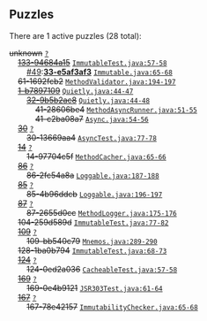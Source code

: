 ## Puzzles

There are 1 active puzzles (28 total):


<del>unknown</del> [`?`](../master/?)<br/>
&nbsp;&nbsp;&nbsp;&nbsp;[<del>133-94684a15</del>](https://github.com/jcabi/jcabi-aspects/issues/33) [`ImmutableTest.java:57-58`](../master/src/test/java/com/jcabi/aspects/ImmutableTest.java#L57-L58)<br/>
&nbsp;&nbsp;&nbsp;&nbsp;&nbsp;&nbsp;&nbsp;&nbsp;[#49](:https://github.com/jcabi/jcabi-aspects/issues/49):[**33-e5af3af3**](https://github.com/jcabi/jcabi-aspects/issues/49) [`Immutable.java:65-68`](../master/src/main/java/com/jcabi/aspects/Immutable.java#L65-L68)<br/>
&nbsp;&nbsp;&nbsp;&nbsp;<del>61-1692fcb2</del> [`MethodValidator.java:194-197`](../master/src/main/java/com/jcabi/aspects/aj/MethodValidator.java#L194-L197)<br/>
&nbsp;&nbsp;&nbsp;&nbsp;[<del>1-b7897109</del>](https://github.com/jcabi/jcabi-aspects/issues/32) [`Quietly.java:44-47`](../master/src/main/java/com/jcabi/aspects/Quietly.java#L44-L47)<br/>
&nbsp;&nbsp;&nbsp;&nbsp;&nbsp;&nbsp;&nbsp;&nbsp;[<del>32-9b5b2ac8</del>](https://github.com/jcabi/jcabi-aspects/issues/41) [`Quietly.java:44-48`](../master/src/main/java/com/jcabi/aspects/Quietly.java#L44-L48)<br/>
&nbsp;&nbsp;&nbsp;&nbsp;&nbsp;&nbsp;&nbsp;&nbsp;&nbsp;&nbsp;&nbsp;&nbsp;<del>41-28606be4</del> [`MethodAsyncRunner.java:51-55`](../master/src/main/java/com/jcabi/aspects/aj/MethodAsyncRunner.java#L51-L55)<br/>
&nbsp;&nbsp;&nbsp;&nbsp;&nbsp;&nbsp;&nbsp;&nbsp;&nbsp;&nbsp;&nbsp;&nbsp;<del>41-c2ba08a7</del> [`Async.java:54-56`](../master/src/main/java/com/jcabi/aspects/Async.java#L54-L56)<br/>
&nbsp;&nbsp;&nbsp;&nbsp;[<del>30</del>](https://github.com/jcabi/jcabi-aspects/issues/30) [`?`](../master/?)<br/>
&nbsp;&nbsp;&nbsp;&nbsp;&nbsp;&nbsp;&nbsp;&nbsp;<del>30-13669aa4</del> [`AsyncTest.java:77-78`](../master/src/test/java/com/jcabi/aspects/AsyncTest.java#L77-L78)<br/>
&nbsp;&nbsp;&nbsp;&nbsp;[<del>14</del>](https://github.com/jcabi/jcabi-aspects/issues/14) [`?`](../master/?)<br/>
&nbsp;&nbsp;&nbsp;&nbsp;&nbsp;&nbsp;&nbsp;&nbsp;<del>14-97704c5f</del> [`MethodCacher.java:65-66`](../master/src/main/java/com/jcabi/aspects/aj/MethodCacher.java#L65-L66)<br/>
&nbsp;&nbsp;&nbsp;&nbsp;[<del>86</del>](https://github.com/jcabi/jcabi-aspects/issues/86) [`?`](../master/?)<br/>
&nbsp;&nbsp;&nbsp;&nbsp;&nbsp;&nbsp;&nbsp;&nbsp;<del>86-2fc54a8a</del> [`Loggable.java:187-188`](../master/src/main/java/com/jcabi/aspects/Loggable.java#L187-L188)<br/>
&nbsp;&nbsp;&nbsp;&nbsp;[<del>85</del>](https://github.com/jcabi/jcabi-aspects/issues/85) [`?`](../master/?)<br/>
&nbsp;&nbsp;&nbsp;&nbsp;&nbsp;&nbsp;&nbsp;&nbsp;<del>85-4b96ddcb</del> [`Loggable.java:196-197`](../master/src/main/java/com/jcabi/aspects/Loggable.java#L196-L197)<br/>
&nbsp;&nbsp;&nbsp;&nbsp;[<del>87</del>](https://github.com/jcabi/jcabi-aspects/issues/87) [`?`](../master/?)<br/>
&nbsp;&nbsp;&nbsp;&nbsp;&nbsp;&nbsp;&nbsp;&nbsp;<del>87-2655d0cc</del> [`MethodLogger.java:175-176`](../master/src/main/java/com/jcabi/aspects/aj/MethodLogger.java#L175-L176)<br/>
&nbsp;&nbsp;&nbsp;&nbsp;<del>104-259d589d</del> [`ImmutableTest.java:77-82`](../master/src/test/java/com/jcabi/aspects/ImmutableTest.java#L77-L82)<br/>
&nbsp;&nbsp;&nbsp;&nbsp;[<del>109</del>](https://github.com/jcabi/jcabi-aspects/issues/109) [`?`](../master/?)<br/>
&nbsp;&nbsp;&nbsp;&nbsp;&nbsp;&nbsp;&nbsp;&nbsp;<del>109-bb540c79</del> [`Mnemos.java:289-290`](../master/src/main/java/com/jcabi/aspects/aj/Mnemos.java#L289-L290)<br/>
&nbsp;&nbsp;&nbsp;&nbsp;<del>128-1ba0b794</del> [`ImmutableTest.java:68-73`](../master/src/test/java/com/jcabi/aspects/ImmutableTest.java#L68-L73)<br/>
&nbsp;&nbsp;&nbsp;&nbsp;[<del>124</del>](https://github.com/jcabi/jcabi-aspects/issues/124) [`?`](../master/?)<br/>
&nbsp;&nbsp;&nbsp;&nbsp;&nbsp;&nbsp;&nbsp;&nbsp;<del>124-0ed2a036</del> [`CacheableTest.java:57-58`](../master/src/test/java/com/jcabi/aspects/CacheableTest.java#L57-L58)<br/>
&nbsp;&nbsp;&nbsp;&nbsp;[<del>169</del>](https://github.com/jcabi/jcabi-aspects/pull/169) [`?`](../master/?)<br/>
&nbsp;&nbsp;&nbsp;&nbsp;&nbsp;&nbsp;&nbsp;&nbsp;<del>169-0e4b9121</del> [`JSR303Test.java:61-64`](../master/src/test/java/com/jcabi/aspects/JSR303Test.java#L61-L64)<br/>
&nbsp;&nbsp;&nbsp;&nbsp;[<del>167</del>](https://github.com/jcabi/jcabi-aspects/issues/167) [`?`](../master/?)<br/>
&nbsp;&nbsp;&nbsp;&nbsp;&nbsp;&nbsp;&nbsp;&nbsp;<del>167-78e42157</del> [`ImmutabilityChecker.java:65-68`](../master/src/main/java/com/jcabi/aspects/aj/ImmutabilityChecker.java#L65-L68)<br/>